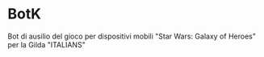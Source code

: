 # BotK
Bot di ausilio del gioco per dispositivi mobili "Star Wars: Galaxy of Heroes" per la Gilda "ITALIANS" 

